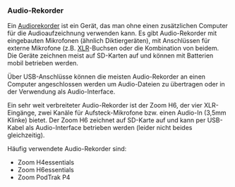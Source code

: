 ### Audio-Rekorder

Ein [Audiorekorder](https://de.wikipedia.org/wiki/Audiorekorder) ist ein Gerät, das man ohne einen zusätzlichen Computer für die Audioaufzeichnung verwenden kann. Es gibt Audio-Rekorder mit eingebauten Mikrofonen (ähnlich Diktiergeräten), mit Anschlüssen für externe Mikrofone (z.B. [XLR](https://de.wikipedia.org/wiki/XLR)-Buchsen oder die Kombination von beidem. Die Geräte zeichnen meist auf SD-Karten auf und können mit Batterien mobil betrieben werden.

Über USB-Anschlüsse können die meisten Audio-Rekorder an einen Computer angeschlossen werden um Audio-Dateien zu übertragen oder in der Verwendung als Audio-Interface.

Ein sehr weit verbreiteter Audio-Rekorder ist der Zoom H6, der vier XLR-Eingänge, zwei Kanäle für Aufsteck-Mikrofone bzw. einen Audio-In (3,5mm Klinke) bietet. Der Zoom H6 zeichnet auf SD-Karte auf und kann per USB-Kabel als Audio-Interface betrieben werden (leider nicht beides gleichzeitig).

Häufig verwendete Audio-Rekorder sind:

- Zoom H4essentials
- Zoom H6essentials
- Zoom PodTrak P4
